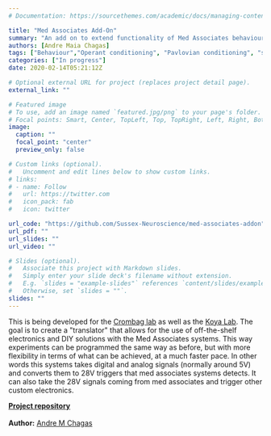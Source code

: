 ```yaml
---
# Documentation: https://sourcethemes.com/academic/docs/managing-content/

title: "Med Associates Add-On"
summary: "An add on to extend functionality of Med Associates behavioural system"
authors: [Andre Maia Chagas]
tags: ["Behaviour","Operant conditioning", "Pavlovian conditioning", "skinner box"]
categories: ["In progress"]
date: 2020-02-14T05:21:12Z

# Optional external URL for project (replaces project detail page).
external_link: ""

# Featured image
# To use, add an image named `featured.jpg/png` to your page's folder.
# Focal points: Smart, Center, TopLeft, Top, TopRight, Left, Right, BottomLeft, Bottom, BottomRight.
image:
  caption: ""
  focal_point: "center"
  preview_only: false

# Custom links (optional).
#   Uncomment and edit lines below to show custom links.
# links:
# - name: Follow
#   url: https://twitter.com
#   icon_pack: fab
#   icon: twitter

url_code: "https://github.com/Sussex-Neuroscience/med-associates-addon"
url_pdf: ""
url_slides: ""
url_video: ""

# Slides (optional).
#   Associate this project with Markdown slides.
#   Simply enter your slide deck's filename without extension.
#   E.g. `slides = "example-slides"` references `content/slides/example-slides.md`.
#   Otherwise, set `slides = ""`.
slides: ""
---
```



This is being developed for the [Crombag lab](<http://www.sussex.ac.uk/profiles/206917/publications>) as well as the [Koya Lab](<http://www.sussex.ac.uk/psychology/koyaensemblelab/>). The goal is to create a "translator" that allows for the use of off-the-shelf electronics and DIY solutions with the Med Associates systems. This way experiments can be programmed the same way as before, but with more flexibility in terms of what can be achieved, at a much faster pace. In other words this systems takes digital and analog signals (normally around 5V) and converts them to 28V triggers that med associates systems detects. It can also take the 28V signals coming from med associates and trigger other custom electronics.


[**Project repository**](<https://github.com/Sussex-Neuroscience/med-associates-addon>)  
<br>
**Author:** [Andre M Chagas](<https://amchagas.github.io>)